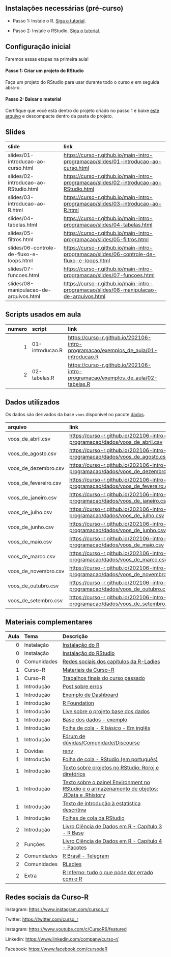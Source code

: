 
<!-- README.md is generated from README.Rmd. Please edit that file -->

## Instalações necessárias (pré-curso)

-   Passo 1: Instale o R. [Siga o
    tutorial](https://livro.curso-r.com/1-1-instalacao-do-r.html).

-   Passo 2: Instale o RStudio. [Siga o
    tutorial](https://livro.curso-r.com/1-2-instalacao-do-rstudio.html).

## Configuração inicial

Faremos essas etapas na primeira aula!

#### Passo 1: Criar um projeto do RStudio

Faça um projeto do RStudio para usar durante todo o curso e em seguida
abra-o.

#### Passo 2: Baixar o material

Certifique que você está dentro do projeto criado no passo 1 e baixe
[este
arquivo](https://github.com/curso-r/main-intro-programacao/raw/master/material_do_curso.zip)
e descompacte dentro da pasta do projeto.

## Slides

| slide                                    | link                                                                                        |
|:-----------------------------------------|:--------------------------------------------------------------------------------------------|
| slides/01-introducao-ao-curso.html       | <https://curso-r.github.io/main-intro-programacao/slides/01-introducao-ao-curso.html>       |
| slides/02-introducao-ao-RStudio.html     | <https://curso-r.github.io/main-intro-programacao/slides/02-introducao-ao-RStudio.html>     |
| slides/03-introducao-ao-R.html           | <https://curso-r.github.io/main-intro-programacao/slides/03-introducao-ao-R.html>           |
| slides/04-tabelas.html                   | <https://curso-r.github.io/main-intro-programacao/slides/04-tabelas.html>                   |
| slides/05-filtros.html                   | <https://curso-r.github.io/main-intro-programacao/slides/05-filtros.html>                   |
| slides/06-controle-de-fluxo-e-loops.html | <https://curso-r.github.io/main-intro-programacao/slides/06-controle-de-fluxo-e-loops.html> |
| slides/07-funcoes.html                   | <https://curso-r.github.io/main-intro-programacao/slides/07-funcoes.html>                   |
| slides/08-manipulacao-de-arquivos.html   | <https://curso-r.github.io/main-intro-programacao/slides/08-manipulacao-de-arquivos.html>   |

## Scripts usados em aula

| numero | script          | link                                                                                  |
|-------:|:----------------|:--------------------------------------------------------------------------------------|
|      1 | 01-introducao.R | <https://curso-r.github.io/202106-intro-programacao/exemplos_de_aula/01-introducao.R> |
|      2 | 02-tabelas.R    | <https://curso-r.github.io/202106-intro-programacao/exemplos_de_aula/02-tabelas.R>    |

## Dados utilizados

Os dados são derivados da base `voos` disponível no pacote
[dados](https://cienciadedatos.github.io/dados/).

| arquivo                 | link                                                                             |
|:------------------------|:---------------------------------------------------------------------------------|
| voos\_de\_abril.csv     | <https://curso-r.github.io/202106-intro-programacao/dados/voos_de_abril.csv>     |
| voos\_de\_agosto.csv    | <https://curso-r.github.io/202106-intro-programacao/dados/voos_de_agosto.csv>    |
| voos\_de\_dezembro.csv  | <https://curso-r.github.io/202106-intro-programacao/dados/voos_de_dezembro.csv>  |
| voos\_de\_fevereiro.csv | <https://curso-r.github.io/202106-intro-programacao/dados/voos_de_fevereiro.csv> |
| voos\_de\_janeiro.csv   | <https://curso-r.github.io/202106-intro-programacao/dados/voos_de_janeiro.csv>   |
| voos\_de\_julho.csv     | <https://curso-r.github.io/202106-intro-programacao/dados/voos_de_julho.csv>     |
| voos\_de\_junho.csv     | <https://curso-r.github.io/202106-intro-programacao/dados/voos_de_junho.csv>     |
| voos\_de\_maio.csv      | <https://curso-r.github.io/202106-intro-programacao/dados/voos_de_maio.csv>      |
| voos\_de\_marco.csv     | <https://curso-r.github.io/202106-intro-programacao/dados/voos_de_marco.csv>     |
| voos\_de\_novembro.csv  | <https://curso-r.github.io/202106-intro-programacao/dados/voos_de_novembro.csv>  |
| voos\_de\_outubro.csv   | <https://curso-r.github.io/202106-intro-programacao/dados/voos_de_outubro.csv>   |
| voos\_de\_setembro.csv  | <https://curso-r.github.io/202106-intro-programacao/dados/voos_de_setembro.csv>  |

## Materiais complementares

| Aula | Tema        | Descrição                                                                                                                                                 |
|-----:|:------------|:----------------------------------------------------------------------------------------------------------------------------------------------------------|
|    0 | Instalação  | [Instalação do R](https://livro.curso-r.com/1-1-instalacao-do-r.html)                                                                                     |
|    0 | Instalação  | [Instalação do RStudio](https://livro.curso-r.com/1-2-instalacao-do-rstudio.html)                                                                         |
|    0 | Comunidades | [Redes sociais dos capítulos da R-Ladies](https://github.com/R-Ladies-Sao-Paulo/RLadies-Brasil/blob/master/README.md)                                     |
|    1 | Curso-R     | [Materiais da Curso-R](https://curso-r.com/material/)                                                                                                     |
|    1 | Curso-R     | [Trabalhos finais do curso passado](https://curso-r.github.io/202102-intro-programacao/)                                                                  |
|    1 | Introdução  | [Post sobre erros](https://blog.curso-r.com/posts/2021-03-29-desvendando-erros/)                                                                          |
|    1 | Introdução  | [Exemplo de Dashboard](https://coronavirus.jhu.edu/map.html)                                                                                              |
|    1 | Introdução  | [R Foundation](https://www.r-project.org/foundation/)                                                                                                     |
|    1 | Introdução  | [Live sobre o projeto base dos dados](https://www.youtube.com/watch?v=8D4jK-YCxLU&t=3733s)                                                                |
|    1 | Introdução  | [Base dos dados - exemplo](https://basedosdados.org/dataset/br-ana-atlas-esgotos/resource/3bcdcfe4-57e5-4860-b522-5f3f3f1cfcda)                           |
|    1 | Introdução  | [Folha de cola - R básico - Em inglês](http://github.com/rstudio/cheatsheets/raw/master/base-r.pdf)                                                       |
|    1 | Introdução  | [Fórum de dúvidas/Comunidade/Discourse](https://discourse.curso-r.com/)                                                                                   |
|    1 | Dúvidas     | [renv](https://rstudio.github.io/renv/articles/renv.html)                                                                                                 |
|    1 | Introdução  | [Folha de cola - RStudio (em português)](https://github.com/rstudio/cheatsheets/raw/master/translations/portuguese/rstudio-IDE-cheatsheet-portuguese.pdf) |
|    1 | Introdução  | [Texto sobre projetos no RStudio: Rproj e diretórios](https://curso-r.github.io/zen-do-r/rproj-dir.html)                                                  |
|    1 | Introdução  | [Texto sobre o painel Environment no RStudio e o armazenamento de objetos: .RData e .Rhistory](https://curso-r.github.io/zen-do-r/rdata-rhistory.html)    |
|    1 | Introdução  | [Texto de introdução à estatística descritiva](https://escoladedados.org/tutoriais/analise-com-estatistica-descritiva-para-leigos/)                       |
|    1 | Introdução  | [Folhas de cola da RStudio](https://www.rstudio.com/resources/cheatsheets/)                                                                               |
|    2 | Introdução  | [Livro Ciência de Dados em R - Capítulo 3 - R Base](https://livro.curso-r.com/3-r-base.html)                                                              |
|    2 | Funções     | [Livro Ciência de Dados em R - Capítulo 4 - Pacotes](https://livro.curso-r.com/4-pacotes.html)                                                            |
|    2 | Comunidades | [R Brasil - Telegram](https://t.me/rbrasiloficial)                                                                                                        |
|    2 | Comunidades | [RLadies](https://github.com/R-Ladies-Sao-Paulo/RLadies-Brasil)                                                                                           |
|    2 | Extra       | [R Inferno: tudo o que pode dar errado com o R](https://www.burns-stat.com/pages/Tutor/R_inferno.pdf)                                                     |

## Redes sociais da Curso-R

Instagram: <https://www.instagram.com/cursoo_r/>

Twitter: <https://twitter.com/curso_r>

Instagram: <https://www.youtube.com/c/CursoR6/featured>

Linkedin: <https://www.linkedin.com/company/curso-r/>

Facebook: <https://www.facebook.com/cursodeR>
